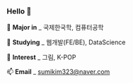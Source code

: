 ### Hello 👋

🌱 **Major in** _ 국제한국학, 컴퓨터공학

🔭 **Studying** _ 웹개발(FE/BE), DataScience

👯 **Interest** _ 그림, K-POP

📫 **Email** _ sumikim323@naver.com
 
<!-- - 🤔 I’m looking for help with ...
- 💬 Ask me about ...
- 😄 Pronouns: ...
- ⚡ Fun fact: ... -->
